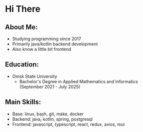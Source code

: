 # Hi There

## About Me:
- Studying programming since 2017
- Primarily java/kotlin backend development
- Also know a little bit frontend

## Education:
- Omsk State University
  - Bachelor's Degree in Applied Mathematics and Informatics (September 2021 - July 2025)

## Main Skills:
- Base: linux, bash, git, make, docker
- Backend: java, kotlin, spring, postgresql
- Frontend: javascript, typescript, react, redux, axios, mui
